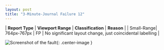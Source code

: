 ```yaml
---
layout: post
title: "3-Minute-Journal Failure 12"
---
```

| **Report Type** | **Viewport Range** | **Classification** | **Reason** |
| Small-Range| 764px-767px | FP | No significant layout change, just coincidental labelling | 

![Screenshot of the fault](../../../assets/images/3-Minute-Journal/fault12/smallrangeWidth765.png){: .center-image }